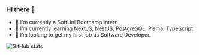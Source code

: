 ### Hi there 👋



- 🔭 I'm currently a SoftUni Bootcamp intern
- 🌱 I’m currently learning NextJS, NestJS, PostgreSQL, Pisma, TypeScript
- 👯 I’m looking to get my first job as Software Developer.

![GitHub stats](https://github-readme-stats.vercel.app/api?username=ivankraev&show_icons=true&theme=tokyonight)


